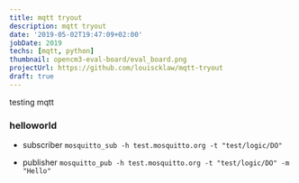 ```yaml
---
title: mqtt tryout
description: mqtt tryout
date: '2019-05-02T19:47:09+02:00'
jobDate: 2019
techs: [mqtt, python]
thumbnail: opencm3-eval-board/eval_board.png
projectUrl: https://github.com/louiscklaw/mqtt-tryout
draft: true
---
```


testing mqtt

### helloworld

- subscriber
  `mosquitto_sub -h test.mosquitto.org -t "test/logic/DO"`

- publisher
  `mosquitto_pub -h test.mosquitto.org -t "test/logic/DO" -m "Hello"`
